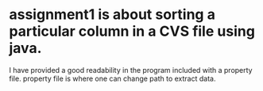 # assignment1 is about sorting a particular column in a CVS file using java.
I have provided a good readability in the program included with a property file.
property file is where one can change path to extract data. 
